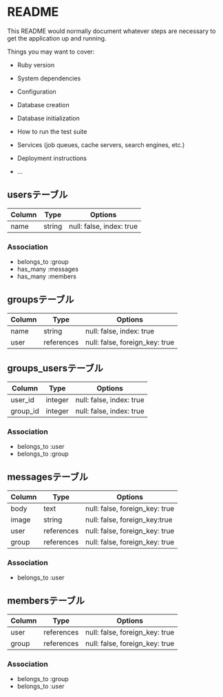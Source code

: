 # README

This README would normally document whatever steps are necessary to get the
application up and running.

Things you may want to cover:

* Ruby version

* System dependencies

* Configuration

* Database creation

* Database initialization

* How to run the test suite

* Services (job queues, cache servers, search engines, etc.)

* Deployment instructions

* ...

## usersテーブル

|Column|Type|Options|
|------|----|-------|
|name|string|null: false, index: true|

### Association
- belongs_to :group
- has_many :messages
- has_many :members

## groupsテーブル

|Column|Type|Options|
|------|----|-------|
|name|string|null: false, index: true|
|user|references|null: false, foreign_key: true|

## groups_usersテーブル
|Column|Type|Options|
|------|----|-------|
|user_id|integer|null: false, index: true|
|group_id|integer|null: false, index: true|

### Association
- belongs_to :user
- belongs_to :group

## messagesテーブル

|Column|Type|Options|
|------|----|-------|
|body|text|null: false, foreign_key: true|
|image|string|null: false, foreign_key:true|
|user|references|null: false, foreign_key: true|
|group|references|null: false, foreign_key: true|

### Association
- belongs_to :user

## membersテーブル

|Column|Type|Options|
|------|----|-------|
|user|references|null: false, foreign_key: true|
|group|references|null: false, foreign_key: true|

### Association
- belongs_to :group
- belongs_to :user

